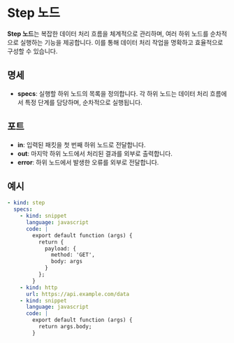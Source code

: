 # Step 노드

**Step 노드**는 복잡한 데이터 처리 흐름을 체계적으로 관리하며, 여러 하위 노드를 순차적으로 실행하는 기능을 제공합니다. 이를 통해 데이터 처리 작업을 명확하고 효율적으로 구성할 수 있습니다.

## 명세

- **specs**: 실행할 하위 노드의 목록을 정의합니다. 각 하위 노드는 데이터 처리 흐름에서 특정 단계를 담당하며, 순차적으로 실행됩니다.

## 포트

- **in**: 입력된 패킷을 첫 번째 하위 노드로 전달합니다.
- **out**: 마지막 하위 노드에서 처리된 결과를 외부로 출력합니다.
- **error**: 하위 노드에서 발생한 오류를 외부로 전달합니다.

## 예시

```yaml
- kind: step
  specs:
    - kind: snippet
      language: javascript
      code: |
        export default function (args) {
          return {
            payload: {
              method: 'GET',
              body: args
            }
          };
        }
    - kind: http
      url: https://api.example.com/data
    - kind: snippet
      language: javascript
      code: |
        export default function (args) {
          return args.body;
        }
```
